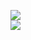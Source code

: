 [![](https://img.shields.io/badge/Made%20With-Github%20Spray-lightgrey.svg?style=for-the-badge&logo=github)](https://github.com/Annihil/github-spray#5275)  
[![](https://i.imgur.com/2DrTn0Z.gif)](https://github.com/Annihil/github-spray)